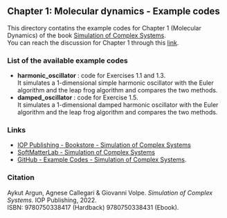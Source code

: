 ## Chapter 1: Molecular dynamics - Example codes

This directory contatins the example codes for Chapter 1 (Molecular Dynamics) of the book [Simulation of Complex Systems](https://github.com/softmatterlab/SOCS/).<br />
You can reach the discussion for Chapter 1 through this [link](https://github.com/softmatterlab/SOCS/discussions/7).


### List of the available example codes ###

- **harmonic_oscillator** : code for Exercises 1.1 and 1.3. <br /> It simulates a 1-dimensional simple harmonic oscillator with the Euler algorithm and the leap frog algorithm and compares the two methods.
- **damped_oscillator** : code for Exercise 1.5. <br /> It simulates a 1-dimensional damped harmonic oscillator with the Euler algorithm and the leap frog algorithm and compares the two methods.


### Links

- [IOP Publishing - Bookstore - Simulation of Complex Systems](https://store.ioppublishing.org/page/detail/Simulation-of-Complex-Systems/?K=9780750338417) 
- [SoftMatterLab - Simulation of Complex Systems](http://softmatterlab.org/publications/book/simulation-of-complex-systems/) 
- [GitHub - Example Codes - Simulation of Complex Systems](https://github.com/softmatterlab/SOCS/).


### Citation

Aykut Argun, Agnese Callegari & Giovanni Volpe. *Simulation of Complex Systems.* IOP Publishing, 2022.<br />
ISBN: 9780750338417 (Hardback) 9780750338431 (Ebook).
